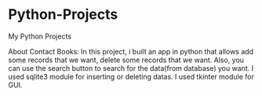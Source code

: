 # Python-Projects
My Python Projects

About Contact Books:
  In this project, i built an app in python that allows add some records that we want, delete some records that we want.
  Also, you can use the search button to search for the data(from database)  you want.
  I used sqlite3 module for inserting or deleting datas.
  I used tkinter module for GUI.
